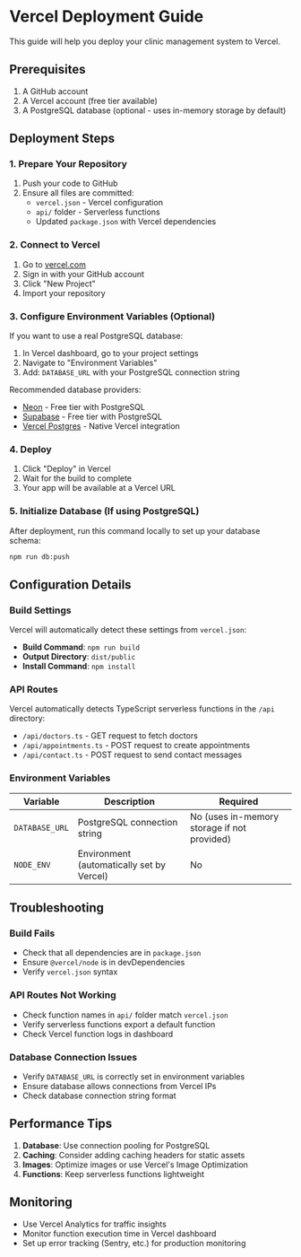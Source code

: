 # Vercel Deployment Guide

This guide will help you deploy your clinic management system to Vercel.

## Prerequisites

1. A GitHub account
2. A Vercel account (free tier available)
3. A PostgreSQL database (optional - uses in-memory storage by default)

## Deployment Steps

### 1. Prepare Your Repository

1. Push your code to GitHub
2. Ensure all files are committed:
   - `vercel.json` - Vercel configuration
   - `api/` folder - Serverless functions
   - Updated `package.json` with Vercel dependencies

### 2. Connect to Vercel

1. Go to [vercel.com](https://vercel.com)
2. Sign in with your GitHub account
3. Click "New Project"
4. Import your repository

### 3. Configure Environment Variables (Optional)

If you want to use a real PostgreSQL database:

1. In Vercel dashboard, go to your project settings
2. Navigate to "Environment Variables"
3. Add: `DATABASE_URL` with your PostgreSQL connection string

Recommended database providers:
- [Neon](https://neon.tech) - Free tier with PostgreSQL
- [Supabase](https://supabase.com) - Free tier with PostgreSQL
- [Vercel Postgres](https://vercel.com/storage/postgres) - Native Vercel integration

### 4. Deploy

1. Click "Deploy" in Vercel
2. Wait for the build to complete
3. Your app will be available at a Vercel URL

### 5. Initialize Database (If using PostgreSQL)

After deployment, run this command locally to set up your database schema:

```bash
npm run db:push
```

## Configuration Details

### Build Settings

Vercel will automatically detect these settings from `vercel.json`:
- **Build Command**: `npm run build`
- **Output Directory**: `dist/public`
- **Install Command**: `npm install`

### API Routes

Vercel automatically detects TypeScript serverless functions in the `/api` directory:
- `/api/doctors.ts` - GET request to fetch doctors
- `/api/appointments.ts` - POST request to create appointments  
- `/api/contact.ts` - POST request to send contact messages

### Environment Variables

| Variable | Description | Required |
|----------|-------------|----------|
| `DATABASE_URL` | PostgreSQL connection string | No (uses in-memory storage if not provided) |
| `NODE_ENV` | Environment (automatically set by Vercel) | No |

## Troubleshooting

### Build Fails
- Check that all dependencies are in `package.json`
- Ensure `@vercel/node` is in devDependencies
- Verify `vercel.json` syntax

### API Routes Not Working
- Check function names in `api/` folder match `vercel.json`
- Verify serverless functions export a default function
- Check Vercel function logs in dashboard

### Database Connection Issues
- Verify `DATABASE_URL` is correctly set in environment variables
- Ensure database allows connections from Vercel IPs
- Check database connection string format

## Performance Tips

1. **Database**: Use connection pooling for PostgreSQL
2. **Caching**: Consider adding caching headers for static assets
3. **Images**: Optimize images or use Vercel's Image Optimization
4. **Functions**: Keep serverless functions lightweight

## Monitoring

- Use Vercel Analytics for traffic insights
- Monitor function execution time in Vercel dashboard
- Set up error tracking (Sentry, etc.) for production monitoring
